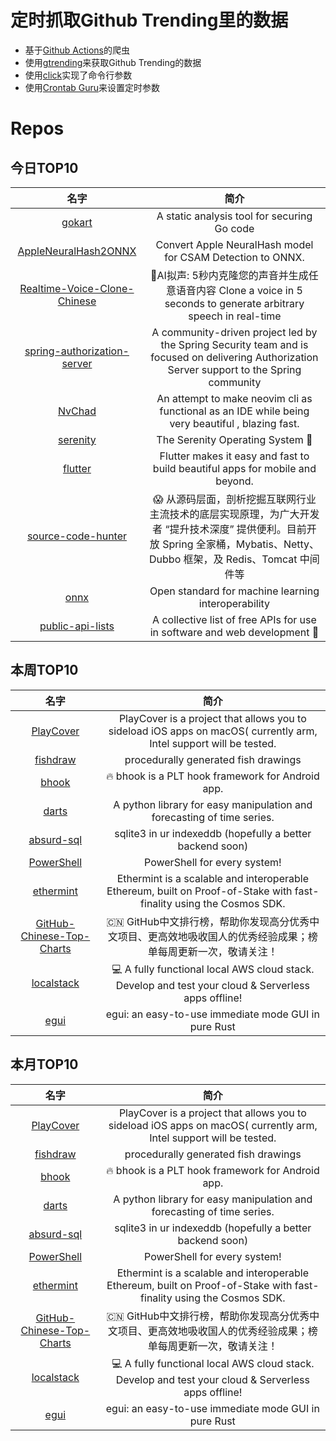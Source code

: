 # 定时抓取Github Trending里的数据
* 基于[Github Actions](https://docs.github.com/en/actions)的爬虫
* 使用[gtrending](https://github.com/hedythedev/gtrending)来获取Github Trending的数据
* 使用[click](https://github.com/pallets/click)实现了命令行参数
* 使用[Crontab Guru](https://crontab.guru/)来设置定时参数

# Repos
## 今日TOP10 
<!-- START OF DAILY_TOP10_REPOS -->
| 名字 | 简介 |
| :----: | :----: |
| [gokart](https://github.com/praetorian-inc/gokart) | A static analysis tool for securing Go code |
| [AppleNeuralHash2ONNX](https://github.com/AsuharietYgvar/AppleNeuralHash2ONNX) | Convert Apple NeuralHash model for CSAM Detection to ONNX. |
| [Realtime-Voice-Clone-Chinese](https://github.com/babysor/Realtime-Voice-Clone-Chinese) | 🚀AI拟声: 5秒内克隆您的声音并生成任意语音内容 Clone a voice in 5 seconds to generate arbitrary speech in real-time |
| [spring-authorization-server](https://github.com/spring-projects/spring-authorization-server) | A community-driven project led by the Spring Security team and is focused on delivering Authorization Server support to the Spring community |
| [NvChad](https://github.com/NvChad/NvChad) | An attempt to make neovim cli as functional as an IDE while being very beautiful , blazing fast. |
| [serenity](https://github.com/SerenityOS/serenity) | The Serenity Operating System 🐞 |
| [flutter](https://github.com/flutter/flutter) | Flutter makes it easy and fast to build beautiful apps for mobile and beyond. |
| [source-code-hunter](https://github.com/doocs/source-code-hunter) | 😱 从源码层面，剖析挖掘互联网行业主流技术的底层实现原理，为广大开发者 “提升技术深度” 提供便利。目前开放 Spring 全家桶，Mybatis、Netty、Dubbo 框架，及 Redis、Tomcat 中间件等 |
| [onnx](https://github.com/onnx/onnx) | Open standard for machine learning interoperability |
| [public-api-lists](https://github.com/public-api-lists/public-api-lists) | A collective list of free APIs for use in software and web development 🚀 |
<!-- END OF DAILY_TOP10_REPOS -->

## 本周TOP10
<!-- START OF WEEKLY_TOP10_REPOS -->
| 名字 | 简介 |
| :----: | :----: |
| [PlayCover](https://github.com/Letscoder/PlayCover) | PlayCover is a project that allows you to sideload iOS apps on macOS( currently arm, Intel support will be tested. |
| [fishdraw](https://github.com/LingDong-/fishdraw) | procedurally generated fish drawings |
| [bhook](https://github.com/bytedance/bhook) | 🔥 bhook is a PLT hook framework for Android app. |
| [darts](https://github.com/unit8co/darts) | A python library for easy manipulation and forecasting of time series. |
| [absurd-sql](https://github.com/jlongster/absurd-sql) | sqlite3 in ur indexeddb (hopefully a better backend soon) |
| [PowerShell](https://github.com/PowerShell/PowerShell) | PowerShell for every system! |
| [ethermint](https://github.com/tharsis/ethermint) | Ethermint is a scalable and interoperable Ethereum, built on Proof-of-Stake with fast-finality using the Cosmos SDK. |
| [GitHub-Chinese-Top-Charts](https://github.com/kon9chunkit/GitHub-Chinese-Top-Charts) | 🇨🇳 GitHub中文排行榜，帮助你发现高分优秀中文项目、更高效地吸收国人的优秀经验成果；榜单每周更新一次，敬请关注！ |
| [localstack](https://github.com/localstack/localstack) | 💻 A fully functional local AWS cloud stack. Develop and test your cloud & Serverless apps offline! |
| [egui](https://github.com/emilk/egui) | egui: an easy-to-use immediate mode GUI in pure Rust |
<!-- END OF WEEKLY_TOP10_REPOS -->

## 本月TOP10
<!-- START OF MONTHLY_TOP10_REPOS -->
| 名字 | 简介 |
| :----: | :----: |
| [PlayCover](https://github.com/Letscoder/PlayCover) | PlayCover is a project that allows you to sideload iOS apps on macOS( currently arm, Intel support will be tested. |
| [fishdraw](https://github.com/LingDong-/fishdraw) | procedurally generated fish drawings |
| [bhook](https://github.com/bytedance/bhook) | 🔥 bhook is a PLT hook framework for Android app. |
| [darts](https://github.com/unit8co/darts) | A python library for easy manipulation and forecasting of time series. |
| [absurd-sql](https://github.com/jlongster/absurd-sql) | sqlite3 in ur indexeddb (hopefully a better backend soon) |
| [PowerShell](https://github.com/PowerShell/PowerShell) | PowerShell for every system! |
| [ethermint](https://github.com/tharsis/ethermint) | Ethermint is a scalable and interoperable Ethereum, built on Proof-of-Stake with fast-finality using the Cosmos SDK. |
| [GitHub-Chinese-Top-Charts](https://github.com/kon9chunkit/GitHub-Chinese-Top-Charts) | 🇨🇳 GitHub中文排行榜，帮助你发现高分优秀中文项目、更高效地吸收国人的优秀经验成果；榜单每周更新一次，敬请关注！ |
| [localstack](https://github.com/localstack/localstack) | 💻 A fully functional local AWS cloud stack. Develop and test your cloud & Serverless apps offline! |
| [egui](https://github.com/emilk/egui) | egui: an easy-to-use immediate mode GUI in pure Rust |
<!-- END OF MONTHLY_TOP10_REPOS -->
